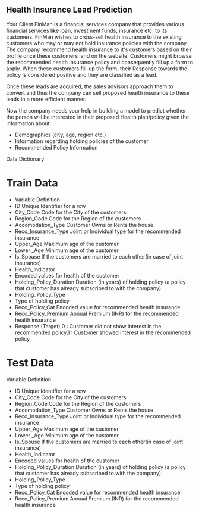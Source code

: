 ## Health Insurance Lead Prediction
Your Client FinMan is a financial services company that provides various financial services like loan, investment funds, insurance etc. to its customers. FinMan wishes to cross-sell health insurance to the existing customers who may or may not hold insurance policies with the company. The company recommend health insurance to it's customers based on their profile once these customers land on the website. Customers might browse the recommended health insurance policy and consequently fill up a form to apply. When these customers fill-up the form, their Response towards the policy is considered positive and they are classified as a lead.

Once these leads are acquired, the sales advisors approach them to convert and thus the company can sell proposed health insurance to these leads in a more efficient manner.

Now the company needs your help in building a model to predict whether the person will be interested in their proposed Health plan/policy given the information about:

* Demographics (city, age, region etc.)
* Information regarding holding policies of the customer
* Recommended Policy Information


Data Dictionary
# Train Data
* Variable	Definition
* ID	Unique Identifier for a row
* City_Code	Code for the City of the customers
* Region_Code	Code for the Region of the customers
* Accomodation_Type	Customer Owns or Rents the house
* Reco_Insurance_Type	Joint or Individual type for the recommended insurance  
* Upper_Age	Maximum age of the customer 
* Lower _Age	Minimum age of the customer
* Is_Spouse	If the customers are married to each other(in case of joint insurance) 
* Health_Indicator
* Encoded values for health of the customer
* Holding_Policy_Duration	Duration (in years) of holding policy (a policy that customer has already subscribed to with the company)
* Holding_Policy_Type
* Type of holding policy
* Reco_Policy_Cat	Encoded value for recommended health insurance
* Reco_Policy_Premium	Annual Premium (INR) for the recommended health insurance
* Response (Target)	0 : Customer did not show interest in the recommended policy,1 : Customer showed interest in the recommended policy

# Test Data
Variable	Definition
* ID	Unique Identifier for a row
* City_Code	Code for the City of the customers
* Region_Code	Code for the Region of the customers
* Accomodation_Type	Customer Owns or Rents the house
* Reco_Insurance_Type	Joint or Individual type for the recommended insurance
* Upper_Age	Maximum age of the customer 
* Lower _Age	Minimum age of the customer
* Is_Spouse	If the customers are married to each other(in case of joint insurance) 
* Health_Indicator
* Encoded values for health of the customer
* Holding_Policy_Duration	Duration (in years) of holding policy (a policy that customer has already subscribed to with the company)
* Holding_Policy_Type
* Type of holding policy
* Reco_Policy_Cat	Encoded value for recommended health insurance
* Reco_Policy_Premium	Annual Premium (INR) for the recommended health insurance

